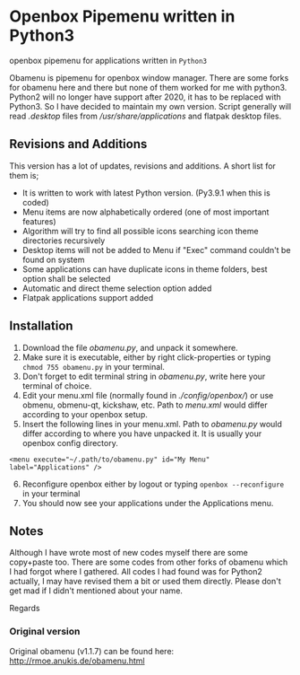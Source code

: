 # Openbox Pipemenu written in Python3 
openbox pipemenu for applications written in ```Python3```

Obamenu is pipemenu for openbox window manager. There are some forks for obamenu here and there but none of them worked for me with python3.
Python2 will no longer have support after 2020, it has to be replaced with Python3. So I have decided to maintain my own version.
Script generally will read *.desktop* files from */usr/share/applications* and flatpak desktop files.

## Revisions and Additions
This version has a lot of updates, revisions and additions. A short list for them is;
- It is written to work with latest Python version. (Py3.9.1 when this is coded)
- Menu items are now alphabetically ordered (one of most important features)
- Algorithm will try to find all possible icons searching icon theme directories recursively
- Desktop items will not be added to Menu if "Exec" command couldn't be found on system
- Some applications can have duplicate icons in theme folders, best option shall be selected
- Automatic and direct theme selection option added
- Flatpak applications support added

## Installation
1. Download the file *obamenu.py*, and unpack it somewhere. 
2. Make sure it is executable, either by right click-properties or typing ```chmod 755 obamenu.py``` in your terminal.
3. Don't forget to edit terminal string in *obamenu.py*, write here your terminal of choice. 
4. Edit your menu.xml file (normally found in *./config/openbox/*) or use obmenu, obmenu-qt, kickshaw, etc.  Path to *menu.xml* would differ according to your openbox setup.
5. Insert the following lines in your menu.xml. Path to *obamenu.py* would differ according to where you have unpacked it. It is usually your openbox config directory.
```
<menu execute="~/.path/to/obamenu.py" id="My Menu" label="Applications" />
```
6. Reconfigure openbox either by logout or typing ```openbox --reconfigure``` in your terminal
7. You should now see your applications under the Applications menu.

## Notes
Although I have wrote most of new codes myself there are some copy+paste too.
There are some codes from other forks of obamenu which I had forgot where I gathered.
All codes I had found was for Python2 actually, I may have revised them a bit or used them directly.
Please don't get mad if I didn't mentioned about your name.

Regards

### Original version
Original obamenu (v1.1.7) can be found here: http://rmoe.anukis.de/obamenu.html
